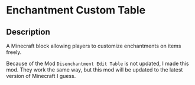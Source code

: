 # Enchantment Custom Table

## Description

A Minecraft block allowing players to customize enchantments on items freely.

Because of the Mod `Disenchantment Edit Table` is not updated, I made this mod.
They work the same way, but this mod will be updated to the latest version of Minecraft I guess.